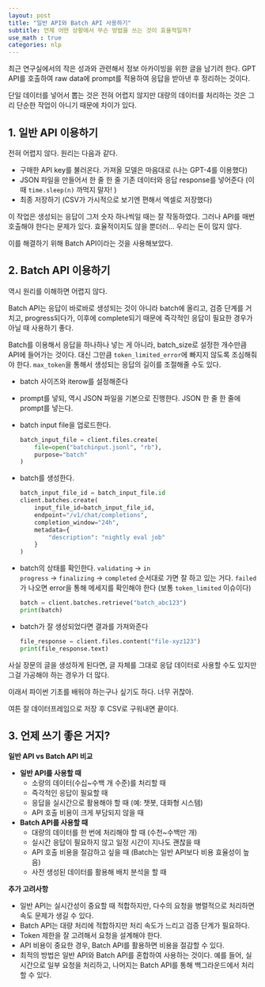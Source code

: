 ```yaml
---
layout: post
title: "일반 API와 Batch API 사용하기" 
subtitle: 언제 어떤 상황에서 무슨 방법을 쓰는 것이 효율적일까? 
use_math : true
categories: nlp 
---
```



최근 연구실에서의 작은 성과와 관련해서 정보 아카이빙을 위한 글을 남기려 한다. GPT API를 호출하여 raw data에 prompt를 적용하여 응답을 받아낸 후 정리하는 것이다.

단일 데이터를 넣어서 뽑는 것은 전혀 어렵지 않지만 대량의 데이터를 처리하는 것은 그리 단순한 작업이 아니기 때문에 차이가 있다.

## 1. 일반 API 이용하기

전혀 어렵지 않다. 원리는 다음과 같다.

- 구매한 API key를 불러온다. 가져올 모델은 마음대로 (나는 GPT-4를 이용했다)
- JSON 파일을 만들어서 한 줄 한 줄 기존 데이터와 응답 response를 넣어준다 (이때 `time.sleep(n)` 까먹지 말자! )
- 최종 저장하기 (CSV가 가시적으로 보기엔 편해서 엑셀로 저장했다)

이 작업은 생성되는 응답이 그저 숫자 하나씩일 때는 잘 작동하였다. 그러나 API를 매번 호출해야 한다는 문제가 있다. 효율적이지도 않을 뿐더러... 우리는 돈이 많지 않다.

이를 해결하기 위해 Batch API이라는 것을 사용해보았다.

## 2. Batch API 이용하기

역시 원리를 이해하면 어렵지 않다.

Batch API는 응답이 바로바로 생성되는 것이 아니라 batch에 올리고, 검증 단계를 거치고, progress되다가, 이후에 complete되기 때문에 즉각적인 응답이 필요한 경우가 아닐 때 사용하기 좋다.

Batch를 이용해서 응답을 하나하나 넣는 게 아니라, batch_size로 설정한 개수만큼 API에 들어가는 것이다. 대신 그만큼 `token_limited_error`에 빠지지 않도록 조심해줘야 한다. `max_token`을 통해서 생성되는 응답의 길이를 조절해줄 수도 있다.

- batch 사이즈와 iterow를 설정해준다
- prompt를 넣되, 역시 JSON 파일을 기본으로 진행한다. JSON 한 줄 한 줄에 prompt를 넣는다.
- batch input file을 업로드한다.
    
    ```python
    batch_input_file = client.files.create(
        file=open("batchinput.jsonl", "rb"),
        purpose="batch"
    )
    ```
    
- batch를 생성한다.
    
    ```python
    batch_input_file_id = batch_input_file.id
    client.batches.create(
        input_file_id=batch_input_file_id,
        endpoint="/v1/chat/completions",
        completion_window="24h",
        metadata={
            "description": "nightly eval job"
        }
    )
    ```
    
- batch의 상태를 확인한다. `validating` → `in progress` → `finalizing` → `completed` 순서대로 가면 잘 하고 있는 거다. `failed`가 나오면 error을 통해 메세지를 확인해야 한다 (보통 `token_limited` 이슈이다)
    
    ```python
    batch = client.batches.retrieve("batch_abc123")
    print(batch)
    ```
    
- batch가 잘 생성되었다면 결과를 가져와준다
    
    ```python
    file_response = client.files.content("file-xyz123")
    print(file_response.text)
    ```
    

사실 장문의 글을 생성하게 된다면, 글 자체를 그대로 응답 데이터로 사용할 수도 있지만 그걸 가공해야 하는 경우가 더 많다.

이래서 파이썬 기초를 배워야 하는구나 싶기도 하다. 너무 귀찮아.

여튼 잘 데이터프레임으로 저장 후 CSV로 구워내면 끝이다.

## 3. 언제 쓰기 좋은 거지?

**일반 API vs Batch API 비교**

- **일반 API를 사용할 때**
    - 소량의 데이터(수십~수백 개 수준)를 처리할 때
    - 즉각적인 응답이 필요할 때
    - 응답을 실시간으로 활용해야 할 때 (예: 챗봇, 대화형 시스템)
    - API 호출 비용이 크게 부담되지 않을 때
- **Batch API를 사용할 때**
    - 대량의 데이터를 한 번에 처리해야 할 때 (수천~수백만 개)
    - 실시간 응답이 필요하지 않고 일정 시간이 지나도 괜찮을 때
    - API 호출 비용을 절감하고 싶을 때 (Batch는 일반 API보다 비용 효율성이 높음)
    - 사전 생성된 데이터를 활용해 배치 분석을 할 때

**추가 고려사항**

- 일반 API는 실시간성이 중요할 때 적합하지만, 다수의 요청을 병렬적으로 처리하면 속도 문제가 생길 수 있다.
- Batch API는 대량 처리에 적합하지만 처리 속도가 느리고 검증 단계가 필요하다.
- Token 제한을 잘 고려해서 요청을 설계해야 한다.
- API 비용이 중요한 경우, Batch API를 활용하면 비용을 절감할 수 있다.
- 최적의 방법은 일반 API와 Batch API를 혼합하여 사용하는 것이다. 예를 들어, 실시간으로 일부 요청을 처리하고, 나머지는 Batch API를 통해 백그라운드에서 처리할 수 있다.